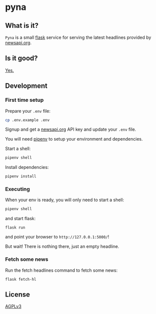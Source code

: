 # pyna

## What is it?

`Pyna` is a small [flask](https://flask.palletsprojects.com/en/1.1.x/) service for serving
the latest headlines provided by [newsapi.org](https://newsapi.org/).

## Is it good?

[Yes.](https://news.ycombinator.com/item?id=3067434)


## Development

### First time setup

Prepare your `.env` file:

```sh
cp .env.example .env
```

Signup and get a [newsapi.org](https://newsapi.org/) API key and update your `.env` file.


You will need [pipenv](https://pypi.org/project/pipenv/) to setup your environment and
dependencies.

Start a shell:

```sh
pipenv shell
```

Install dependencies:

```sh
pipenv install
```

### Executing

When your env is ready, you will only need to start a shell:

```sh
pipenv shell
```

and start flask:

```
flask run
```

and point your browser to `http://127.0.0.1:5000/`!

But wait! There is nothing there, just an empty headline.

### Fetch some news

Run the fetch headlines command to fetch some news:

```
flask fetch-hl
```


## License

[AGPLv3](LICENSE)








